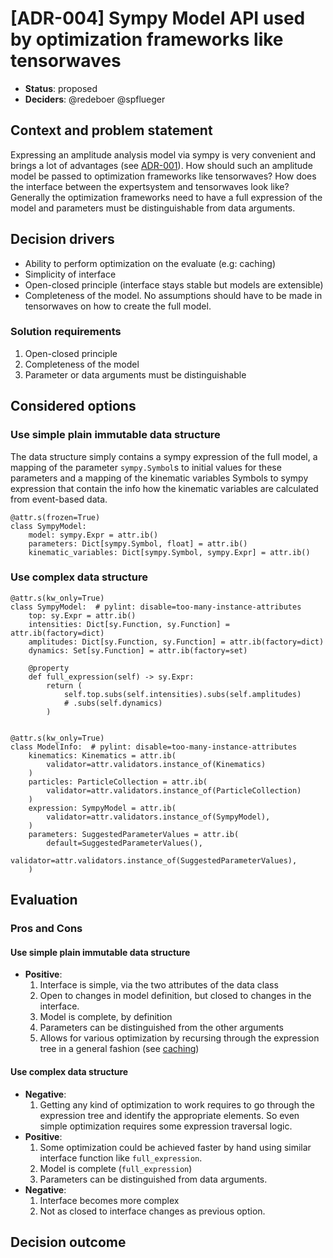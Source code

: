 <!-- markdownlint-disable MD024 -->

# [ADR-004] Sympy Model API used by optimization frameworks like tensorwaves

- **Status**: proposed
- **Deciders**: @redeboer @spflueger
<!-- - Technical Story: [description | ticket/issue URL] -->

## Context and problem statement

Expressing an amplitude analysis model via sympy is very convenient and brings
a lot of advantages (see [ADR-001](./001.md)). How should such an amplitude
model be passed to optimization frameworks like tensorwaves? How does the
interface between the expertsystem and tensorwaves look like? Generally the
optimization frameworks need to have a full expression of the model and
parameters must be distinguishable from data arguments.

## Decision drivers

- Ability to perform optimization on the evaluate (e.g: caching)
- Simplicity of interface
- Open-closed principle (interface stays stable but models are extensible)
- Completeness of the model. No assumptions should have to be made in
  tensorwaves on how to create the full model.

### Solution requirements

1. Open-closed principle
2. Completeness of the model
3. Parameter or data arguments must be distinguishable

## Considered options

### Use simple plain immutable data structure

The data structure simply contains a sympy expression of the full model, a
mapping of the parameter `sympy.Symbol`s to initial values for these parameters
and a mapping of the kinematic variables Symbols to sympy expression that
contain the info how the kinematic variables are calculated from event-based
data.

```python3
@attr.s(frozen=True)
class SympyModel:
    model: sympy.Expr = attr.ib()
    parameters: Dict[sympy.Symbol, float] = attr.ib()
    kinematic_variables: Dict[sympy.Symbol, sympy.Expr] = attr.ib()
```

### Use complex data structure

```python3
@attr.s(kw_only=True)
class SympyModel:  # pylint: disable=too-many-instance-attributes
    top: sy.Expr = attr.ib()
    intensities: Dict[sy.Function, sy.Function] = attr.ib(factory=dict)
    amplitudes: Dict[sy.Function, sy.Function] = attr.ib(factory=dict)
    dynamics: Set[sy.Function] = attr.ib(factory=set)

    @property
    def full_expression(self) -> sy.Expr:
        return (
            self.top.subs(self.intensities).subs(self.amplitudes)
            # .subs(self.dynamics)
        )


@attr.s(kw_only=True)
class ModelInfo:  # pylint: disable=too-many-instance-attributes
    kinematics: Kinematics = attr.ib(
        validator=attr.validators.instance_of(Kinematics)
    )
    particles: ParticleCollection = attr.ib(
        validator=attr.validators.instance_of(ParticleCollection)
    )
    expression: SympyModel = attr.ib(
        validator=attr.validators.instance_of(SympyModel),
    )
    parameters: SuggestedParameterValues = attr.ib(
        default=SuggestedParameterValues(),
        validator=attr.validators.instance_of(SuggestedParameterValues),
    )

```

## Evaluation

### Pros and Cons

#### Use simple plain immutable data structure

- **Positive**:
  1. Interface is simple, via the two attributes of the data class
  2. Open to changes in model definition, but closed to changes in the
     interface.
  3. Model is complete, by definition
  4. Parameters can be distinguished from the other arguments
  5. Allows for various optimization by recursing through the expression tree
     in a general fashion (see [caching](./004/caching.ipynb))

#### Use complex data structure

- **Negative**:
  1. Getting any kind of optimization to work requires to go through the
     expression tree and identify the appropriate elements. So even simple
     optimization requires some expression traversal logic.
- **Positive**:
  1. Some optimization could be achieved faster by hand using similar interface
     function like `full_expression`.
  2. Model is complete (`full_expression`)
  3. Parameters can be distinguished from data arguments.
- **Negative**:
  1. Interface becomes more complex
  2. Not as closed to interface changes as previous option.

## Decision outcome

<!--
Chosen option: "[option 1]", because [justification. e.g., only option, which
meets k.o. criterion decision driver | which resolves force force | … | comes
out best (see below)].
-->

<!--
### Positive Consequences

- [e.g., improvement of quality attribute satisfaction, follow-up decisions
  required, …]
- …

### Negative Consequences

- [e.g., compromising quality attribute, follow-up decisions required, …]
- …
-->
